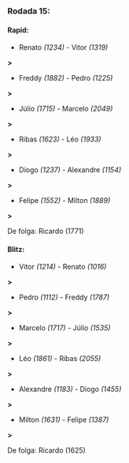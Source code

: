 ### Rodada 15:

#### Rapid:

* Renato *(1234)*     -     Vitor *(1319)*

 **>** 
* Freddy *(1882)*     -     Pedro *(1225)*

 **>** 
* Júlio *(1715)*     -     Marcelo *(2049)*

 **>** 
* Ribas *(1623)*     -     Léo *(1933)*

 **>** 
* Diogo *(1237)*     -     Alexandre *(1154)*

 **>** 
* Felipe *(1552)*     -     Milton *(1889)*

 **>** 

De folga: Ricardo (1771)

#### Blitz:

* Vitor *(1214)*     -     Renato *(1016)*

 **>** 
* Pedro *(1112)*     -     Freddy *(1787)*

 **>** 
* Marcelo *(1717)*     -     Júlio *(1535)*

 **>** 
* Léo *(1861)*     -     Ribas *(2055)*

 **>** 
* Alexandre *(1183)*     -     Diogo *(1455)*

 **>** 
* Milton *(1631)*     -     Felipe *(1387)*

 **>** 

De folga: Ricardo (1625)

